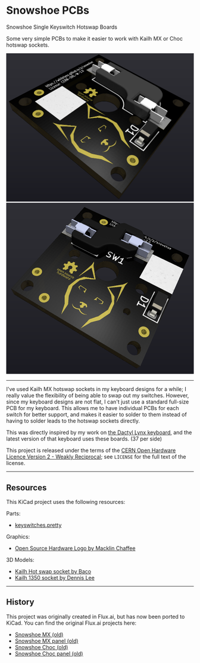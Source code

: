 Snowshoe PCBs
=============

Snowshoe Single Keyswitch Hotswap Boards

Some very simple PCBs to make it easier to work with Kailh MX or Choc hotswap sockets.

![Snowshoe MX](https://raw.githubusercontent.com/whitelynx/snowshoe-pcbs/master/screenshots/snowshoe-mx-render.png)
![Snowshoe Choc](https://raw.githubusercontent.com/whitelynx/snowshoe-pcbs/master/screenshots/snowshoe-choc-render.png)

---

I've used Kailh MX hotswap sockets in my keyboard designs for a while; I really value the flexibility of being able to
swap out my switches. However, since my keyboard designs are not flat, I can't just use a standard full-size PCB for my
keyboard. This allows me to have individual PCBs for each switch for better support, and makes it easier to solder to
them instead of having to solder leads to the hotswap sockets directly.

This was directly inspired by my work on [the Dactyl Lynx keyboard][], and the latest version of that keyboard uses
these boards. (37 per side)

This project is released under the terms of the [CERN Open Hardware Licence Version 2 - Weakly Reciprocal][]; see
`LICENSE` for the full text of the license.


[the Dactyl Lynx keyboard]: https://hackaday.io/project/176016-dactyl-lynx
[CERN Open Hardware Licence Version 2 - Weakly Reciprocal]: https://spdx.org/licenses/CERN-OHL-W-2.0.html

---

Resources
---------

This KiCad project uses the following resources:

Parts:
- [keyswitches.pretty](https://github.com/daprice/keyswitches.pretty)

Graphics:
- [Open Source Hardware Logo by Macklin Chaffee](https://oshwa.org/resources/open-source-hardware-logo/)

3D Models:
- [Kailh Hot swap socket by Baco](https://grabcad.com/library/kailh-hot-swap-socket-1)
- [Kailh 1350 socket by Dennis Lee](https://grabcad.com/library/kailh-1350-socket-2)

---

History
-------

This project was originally created in Flux.ai, but has now been ported to KiCad. You can find the original Flux.ai
projects here:

- [Snowshoe MX (old)](https://www.flux.ai/whitelynx/mx-single-keyswitch-hot-swap-board)
- [Snowshoe MX panel (old)](https://www.flux.ai/whitelynx/mx-single-keyswitch-hot-swap-board-panel)
- [Snowshoe Choc (old)](https://www.flux.ai/whitelynx/choc-single-keyswitch-hot-swap-board)
- [Snowshoe Choc panel (old)](https://www.flux.ai/whitelynx/choc-single-keyswitch-hot-swap-board-panel)
